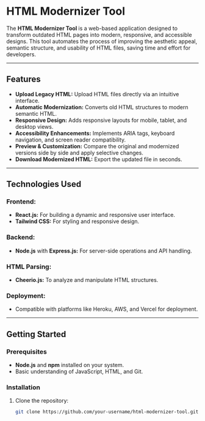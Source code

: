 # HTML Modernizer Tool

The **HTML Modernizer Tool** is a web-based application designed to transform outdated HTML pages into modern, responsive, and accessible designs. This tool automates the process of improving the aesthetic appeal, semantic structure, and usability of HTML files, saving time and effort for developers.

---

## **Features**
- **Upload Legacy HTML:** Upload HTML files directly via an intuitive interface.
- **Automatic Modernization:** Converts old HTML structures to modern semantic HTML.
- **Responsive Design:** Adds responsive layouts for mobile, tablet, and desktop views.
- **Accessibility Enhancements:** Implements ARIA tags, keyboard navigation, and screen reader compatibility.
- **Preview & Customization:** Compare the original and modernized versions side by side and apply selective changes.
- **Download Modernized HTML:** Export the updated file in seconds.

---

## **Technologies Used**
### **Frontend:**
- **React.js:** For building a dynamic and responsive user interface.
- **Tailwind CSS:** For styling and responsive design.

### **Backend:**
- **Node.js** with **Express.js:** For server-side operations and API handling.

### **HTML Parsing:**
- **Cheerio.js:** To analyze and manipulate HTML structures.

### **Deployment:**
- Compatible with platforms like Heroku, AWS, and Vercel for deployment.

---

## **Getting Started**

### **Prerequisites**
- **Node.js** and **npm** installed on your system.
- Basic understanding of JavaScript, HTML, and Git.

### **Installation**
1. Clone the repository:
   ```bash
   git clone https://github.com/your-username/html-modernizer-tool.git
